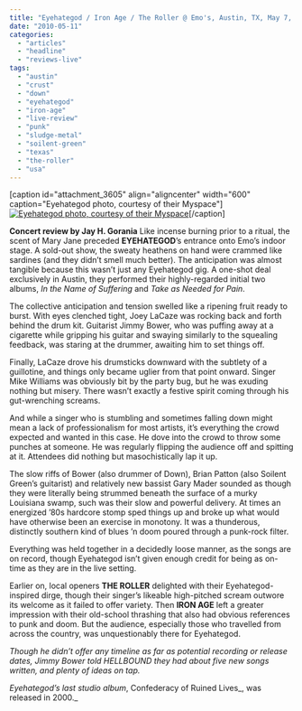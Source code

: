 ```yaml
---
title: "Eyehategod / Iron Age / The Roller @ Emo's, Austin, TX, May 7, 2010"
date: "2010-05-11"
categories: 
  - "articles"
  - "headline"
  - "reviews-live"
tags: 
  - "austin"
  - "crust"
  - "down"
  - "eyehategod"
  - "iron-age"
  - "live-review"
  - "punk"
  - "sludge-metal"
  - "soilent-green"
  - "texas"
  - "the-roller"
  - "usa"
---
```


\[caption id="attachment\_3605" align="aligncenter" width="600" caption="Eyehategod photo, courtesy of their Myspace"\][![Eyehategod photo, courtesy of their Myspace](http://www.hellbound.ca/wp-content/uploads/2010/05/eyehategod-live.jpg "eyehategod live")](http://www.hellbound.ca/wp-content/uploads/2010/05/eyehategod-live.jpg)\[/caption\]

**Concert review by Jay H. Gorania** Like incense burning prior to a ritual, the scent of Mary Jane preceded **EYEHATEGOD**’s entrance onto Emo’s indoor stage. A sold-out show, the sweaty heathens on hand were crammed like sardines (and they didn’t smell much better). The anticipation was almost tangible because this wasn’t just any Eyehategod gig. A one-shot deal exclusively in Austin, they performed their highly-regarded initial two albums, _In the Name of Suffering_ and _Take as Needed for Pain_.

The collective anticipation and tension swelled like a ripening fruit ready to burst. With eyes clenched tight, Joey LaCaze was rocking back and forth behind the drum kit. Guitarist Jimmy Bower, who was puffing away at a cigarette while gripping his guitar and swaying similarly to the squealing feedback, was staring at the drummer, awaiting him to set things off.

Finally, LaCaze drove his drumsticks downward with the subtlety of a guillotine, and things only became uglier from that point onward. Singer Mike Williams was obviously bit by the party bug, but he was exuding nothing but misery. There wasn’t exactly a festive spirit coming through his gut-wrenching screams.

And while a singer who is stumbling and sometimes falling down might mean a lack of professionalism for most artists, it’s everything the crowd expected and wanted in this case. He dove into the crowd to throw some punches at someone. He was regularly flipping the audience off and spitting at it. Attendees did nothing but masochistically lap it up.

The slow riffs of Bower (also drummer of Down), Brian Patton (also Soilent Green’s guitarist) and relatively new bassist Gary Mader sounded as though they were literally being strummed beneath the surface of a murky Louisiana swamp, such was their slow and powerful delivery. At times an energized ’80s hardcore stomp sped things up and broke up what would have otherwise been an exercise in monotony. It was a thunderous, distinctly southern kind of blues ’n doom poured through a punk-rock filter.

Everything was held together in a decidedly loose manner, as the songs are on record, though Eyehategod isn’t given enough credit for being as on-time as they are in the live setting.

Earlier on, local openers **THE ROLLER** delighted with their Eyehategod-inspired dirge, though their singer’s likeable high-pitched scream outwore its welcome as it failed to offer variety. Then **IRON AGE** left a greater impression with their old-school thrashing that also had obvious references to punk and doom. But the audience, especially those who travelled from across the country, was unquestionably there for Eyehategod.

_Though he didn’t_ _offer any timeline as far as potential recording or release dates, Jimmy Bower told HELLBOUND they had about five new songs written, and plenty of ideas on tap._

_Eyehategod’s last studio album_, Confederacy of Ruined Lives_, was released in 2000._
